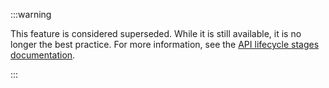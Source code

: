 :::warning

This feature is considered superseded. While it is still available, it is no longer the best practice. For more information, see the [API lifecycle stages documentation](/api/api-lifecycle/api-lifecycle-stages).

:::
